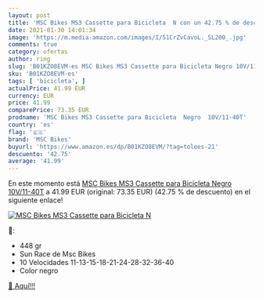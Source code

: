 ```yaml
---
layout: post
title: 'MSC Bikes MS3 Cassette para Bicicleta  N con un 42.75 % de descuento'
date: 2021-01-30 14:01:34
image: 'https://m.media-amazon.com/images/I/51CrZvCavoL._SL200_.jpg'
comments: true
category: ofertas
author: ring
slug: 'B01KZO8EVM-es MSC Bikes MS3 Cassette para Bicicleta Negro 10V/11-40T'
sku: 'B01KZO8EVM-es'
tags: [ 'bicicleta', ]
actualPrice: 41.99 EUR
currency: EUR
price: 41.99
comparePrice: 73.35 EUR
prodname: 'MSC Bikes MS3 Cassette para Bicicleta  Negro  10V/11-40T'
country: 'es'
flag: '🇪🇸'
brand: 'MSC Bikes'
buyurl: 'https://www.amazon.es/dp/B01KZO8EVM/?tag=tolees-21'
descuento: '42.75'
average: '41.99'
---
```


En este momento está [MSC Bikes MS3 Cassette para Bicicleta  Negro  10V/11-40T](https://www.amazon.es/dp/B01KZO8EVM/?tag=tolees-21) a 41.99 EUR (original: 73.35 EUR) (42.75 %  de descuento) en el siguiente enlace!

[![MSC Bikes MS3 Cassette para Bicicleta  N](https://m.media-amazon.com/images/I/51CrZvCavoL._SL200_.jpg)](https://www.amazon.es/dp/B01KZO8EVM/?tag=tolees-21)

🔎:

- 448 gr
- Sun Race de Msc Bikes
- 10 Velocidades 11-13-15-18-21-24-28-32-36-40
- Color negro

[🛒 Aquí!!!](https://www.amazon.es/dp/B01KZO8EVM/?tag=tolees-21)
